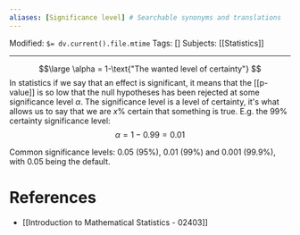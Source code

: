 ```yaml
---
aliases: [Significance level] # Searchable synonyms and translations
---
```

Modified: `$= dv.current().file.mtime`
Tags: []
Subjects: [[Statistics]]
****
$$\large
\alpha = 1-\text{"The wanted level of certainty"}
$$
In statistics if we say that an effect is significant, it means that the [[p-value]] is so low that the null hypotheses has been rejected at some significance level $\alpha$.
The significance level is a level of certainty, it's what allows us to say that we are $x$% certain that something is true.
E.g. the 99% certainty significance level:
$$\alpha=1-0.99=0.01$$

Common significance levels: 0.05 (95%), 0.01 (99%) and 0.001 (99.9%), with 0.05 being the default.

# References
- [[Introduction to Mathematical Statistics - 02403]]